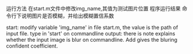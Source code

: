 运行方法
    在start.m文件中修改img_name,其值为测试图片位置
程序运行结果
    命令行下说明图片是否模糊，并给出模糊置信系数
    
start:
    modify variable 'img_name' in file start.m, the value is the path of input file.
    type in 'start' on commandline
output:
    there is note explains whether the input image is blur on commandline. Add gives the bluring confident coefficient.
